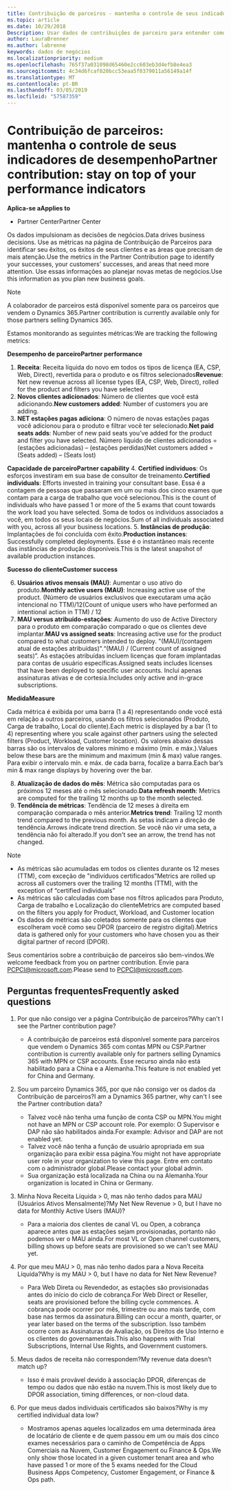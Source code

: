 ```yaml
---
title: Contribuição de parceiros - mantenha o controle de seus indicadores de desempenho | Partner Center
ms.topic: article
ms.date: 10/29/2018
Description: Usar dados de contribuições de parceiro para entender como sua empresa está crescendo e êxito
author: LauraBrenner
ms.author: labrenne
keywords: dados de negócios
ms.localizationpriority: medium
ms.openlocfilehash: 765f37a031098d65460e2cc603eb3d4efb8e4ea3
ms.sourcegitcommit: 4c34d6fcaf020bcc53eaa5f0379011a56149a14f
ms.translationtype: MT
ms.contentlocale: pt-BR
ms.lasthandoff: 03/05/2019
ms.locfileid: "57587359"
---
```

# <a name="partner-contribution-stay-on-top-of-your-performance-indicators"></a><span data-ttu-id="071a7-104">Contribuição de parceiros: mantenha o controle de seus indicadores de desempenho</span><span class="sxs-lookup"><span data-stu-id="071a7-104">Partner contribution: stay on top of your performance indicators</span></span>

<span data-ttu-id="071a7-105">**Aplica-se a**</span><span class="sxs-lookup"><span data-stu-id="071a7-105">**Applies to**</span></span>
- <span data-ttu-id="071a7-106">Partner Center</span><span class="sxs-lookup"><span data-stu-id="071a7-106">Partner Center</span></span>

<span data-ttu-id="071a7-107">Os dados impulsionam as decisões de negócios.</span><span class="sxs-lookup"><span data-stu-id="071a7-107">Data drives business decisions.</span></span> <span data-ttu-id="071a7-108">Use as métricas na página de Contribuição de Parceiros para identificar seu êxitos, os êxitos de seus clientes e as áreas que precisam de mais atenção.</span><span class="sxs-lookup"><span data-stu-id="071a7-108">Use the metrics in the Partner Contribution page to identify your successes, your customers’ successes, and areas that need more attention.</span></span> <span data-ttu-id="071a7-109">Use essas informações ao planejar novas metas de negócios.</span><span class="sxs-lookup"><span data-stu-id="071a7-109">Use this information as you plan new business goals.</span></span>

>[!NOTE]
><span data-ttu-id="071a7-110">A colaborador de parceiros está disponível somente para os parceiros que vendem o Dynamics 365.</span><span class="sxs-lookup"><span data-stu-id="071a7-110">Partner contribution is currently available only for those partners selling Dynamics 365.</span></span>

<span data-ttu-id="071a7-111">Estamos monitorando as seguintes métricas:</span><span class="sxs-lookup"><span data-stu-id="071a7-111">We are tracking the following metrics:</span></span>

<span data-ttu-id="071a7-112">**Desempenho de parceiro**</span><span class="sxs-lookup"><span data-stu-id="071a7-112">**Partner performance**</span></span>

1. <span data-ttu-id="071a7-113">**Receita**: Receita líquida do novo em todos os tipos de licença (EA, CSP, Web, Direct), revertida para o produto e os filtros selecionados</span><span class="sxs-lookup"><span data-stu-id="071a7-113">**Revenue**: Net new revenue across all license types (EA, CSP, Web, Direct), rolled for the product and filters you have selected</span></span>
2. <span data-ttu-id="071a7-114">**Novos clientes adicionados**: Número de clientes que você está adicionando.</span><span class="sxs-lookup"><span data-stu-id="071a7-114">**New customers added**: Number of customers you are adding.</span></span>
3. <span data-ttu-id="071a7-115">**NET estações pagas adiciona**: O número de novas estações pagas você adicionou para o produto e filtrar você ter selecionado.</span><span class="sxs-lookup"><span data-stu-id="071a7-115">**Net paid seats adds**: Number of new paid seats you’ve added for the product and filter you have selected.</span></span>  <span data-ttu-id="071a7-116">Número líquido de clientes adicionados = (estações adicionadas) – (estações perdidas)</span><span class="sxs-lookup"><span data-stu-id="071a7-116">Net customers added = (Seats added) – (Seats lost)</span></span> 

<span data-ttu-id="071a7-117">**Capacidade de parceiro**</span><span class="sxs-lookup"><span data-stu-id="071a7-117">**Partner capability**</span></span>
4. <span data-ttu-id="071a7-118">**Certified indivíduos**: Os esforços investiram em sua base de consultor de treinamento.</span><span class="sxs-lookup"><span data-stu-id="071a7-118">**Certified individuals**: Efforts invested in training your consultant base.</span></span> <span data-ttu-id="071a7-119">Essa é a contagem de pessoas que passaram em um ou mais dos cinco exames que contam para a carga de trabalho que você selecionou.</span><span class="sxs-lookup"><span data-stu-id="071a7-119">This is the count of individuals who have passed 1 or more of the 5 exams that count towards the work load you have selected.</span></span> <span data-ttu-id="071a7-120">Soma de todos os indivíduos associados a você, em todos os seus locais de negócios.</span><span class="sxs-lookup"><span data-stu-id="071a7-120">Sum of all individuals associated with you, across all your business locations.</span></span>
5. <span data-ttu-id="071a7-121">**Instâncias de produção**: Implantações de foi concluída com êxito.</span><span class="sxs-lookup"><span data-stu-id="071a7-121">**Production instances**: Successfully completed deployments.</span></span> <span data-ttu-id="071a7-122">Esse é o instantâneo mais recente das instâncias de produção disponíveis.</span><span class="sxs-lookup"><span data-stu-id="071a7-122">This is the latest snapshot of available production instances.</span></span>

<span data-ttu-id="071a7-123">**Sucesso do cliente**</span><span class="sxs-lookup"><span data-stu-id="071a7-123">**Customer success**</span></span>

6.  <span data-ttu-id="071a7-124">**Usuários ativos mensais (MAU)**: Aumentar o uso ativo do produto.</span><span class="sxs-lookup"><span data-stu-id="071a7-124">**Monthly active users (MAU)**: Increasing active use of the product.</span></span>
<span data-ttu-id="071a7-125">(Número de usuários exclusivos que executaram uma ação intencional no TTM)/12</span><span class="sxs-lookup"><span data-stu-id="071a7-125">(Count of unique users who have performed an intentional action in TTM) / 12</span></span>
7. <span data-ttu-id="071a7-126">**MAU versus atribuído-estações**: Aumento do uso de Active Directory para o produto em comparação comparado o que os clientes deve implantar.</span><span class="sxs-lookup"><span data-stu-id="071a7-126">**MAU vs assigned seats**: Increasing active use for the product compared to what customers intended to deploy.</span></span> <span data-ttu-id="071a7-127">"(MAU)/(contagem atual de estações atribuídas)".</span><span class="sxs-lookup"><span data-stu-id="071a7-127">“(MAU) / (Current count of assigned seats)”.</span></span> <span data-ttu-id="071a7-128">As estações atribuídas incluem licenças que foram implantadas para contas de usuário específicas.</span><span class="sxs-lookup"><span data-stu-id="071a7-128">Assigned seats includes licenses that have been deployed to specific user accounts.</span></span>  <span data-ttu-id="071a7-129">Inclui apenas assinaturas ativas e de cortesia.</span><span class="sxs-lookup"><span data-stu-id="071a7-129">Includes only active and in-grace subscriptions.</span></span> 


<span data-ttu-id="071a7-130">**Medida**</span><span class="sxs-lookup"><span data-stu-id="071a7-130">**Measure**</span></span>

<span data-ttu-id="071a7-131">Cada métrica é exibida por uma barra (1 a 4) representando onde você está em relação a outros parceiros, usando os filtros selecionados (Produto, Carga de trabalho, Local do cliente).</span><span class="sxs-lookup"><span data-stu-id="071a7-131">Each metric is displayed by a bar (1 to 4) representing where you scale against other partners using the selected filters (Product, Workload, Customer location).</span></span> <span data-ttu-id="071a7-132">Os valores abaixo dessas barras são os intervalos de valores mínimo e máximo (mín. e máx.).</span><span class="sxs-lookup"><span data-stu-id="071a7-132">Values below these bars are the minimum and maximum (min & max) value ranges.</span></span> <span data-ttu-id="071a7-133">Para exibir o intervalo mín. e máx. de cada barra, focalize a barra.</span><span class="sxs-lookup"><span data-stu-id="071a7-133">Each bar’s min & max range displays by hovering over the bar.</span></span>  

8. <span data-ttu-id="071a7-134">**Atualização de dados do mês**: Métrica são computadas para os próximos 12 meses até o mês selecionado.</span><span class="sxs-lookup"><span data-stu-id="071a7-134">**Data refresh month**: Metrics are computed for the trailing 12 months up to the month selected.</span></span>
9. <span data-ttu-id="071a7-135">**Tendência de métricas**: Tendência de 12 meses à direita em comparação comparada o mês anterior.</span><span class="sxs-lookup"><span data-stu-id="071a7-135">**Metrics trend**: Trailing 12 month trend compared to the previous month.</span></span> <span data-ttu-id="071a7-136">As setas indicam a direção de tendência.</span><span class="sxs-lookup"><span data-stu-id="071a7-136">Arrows indicate trend direction.</span></span> <span data-ttu-id="071a7-137">Se você não vir uma seta, a tendência não foi alterado.</span><span class="sxs-lookup"><span data-stu-id="071a7-137">If you don't see an arrow, the trend has not changed.</span></span>

>[!NOTE] 
>- <span data-ttu-id="071a7-138">As métricas são acumuladas em todos os clientes durante os 12 meses (TTM), com exceção de "indivíduos certificados"</span><span class="sxs-lookup"><span data-stu-id="071a7-138">Metrics are rolled up across all customers over the trailing 12 months (TTM), with the exception of “certified individuals”</span></span>        
>- <span data-ttu-id="071a7-139">As métricas são calculadas com base nos filtros aplicados para Produto, Carga de trabalho e Localização do cliente</span><span class="sxs-lookup"><span data-stu-id="071a7-139">Metrics are computed based on the filters you apply for Product, Workload, and Customer location</span></span>
>- <span data-ttu-id="071a7-140">Os dados de métricas são coletados somente para os clientes que escolheram você como seu DPOR (parceiro de registro digital).</span><span class="sxs-lookup"><span data-stu-id="071a7-140">Metrics data is gathered only for your customers who have chosen you as their digital partner of record (DPOR).</span></span> 

<span data-ttu-id="071a7-141">Seus comentários sobre a contribuição de parceiros são bem-vindos.</span><span class="sxs-lookup"><span data-stu-id="071a7-141">We welcome feedback from you on partner contribution.</span></span> <span data-ttu-id="071a7-142">Envie para PCPCI@microsoft.com.</span><span class="sxs-lookup"><span data-stu-id="071a7-142">Please send to PCPCI@microsoft.com.</span></span>  

## <a name="frequently-asked-questions"></a><span data-ttu-id="071a7-143">Perguntas frequentes</span><span class="sxs-lookup"><span data-stu-id="071a7-143">Frequently asked questions</span></span>

1. <span data-ttu-id="071a7-144">Por que não consigo ver a página Contribuição de parceiros?</span><span class="sxs-lookup"><span data-stu-id="071a7-144">Why can't I see the Partner contribution page?</span></span>
    - <span data-ttu-id="071a7-145">A contribuição de parceiros está disponível somente para parceiros que vendem o Dynamics 365 com contas MPN ou CSP.</span><span class="sxs-lookup"><span data-stu-id="071a7-145">Partner contribution is currently available only for partners selling Dynamics 365 with MPN or CSP accounts.</span></span> <span data-ttu-id="071a7-146">Esse recurso ainda não está habilitado para a China e a Alemanha.</span><span class="sxs-lookup"><span data-stu-id="071a7-146">This feature is not enabled yet for China and Germany.</span></span>
2. <span data-ttu-id="071a7-147">Sou um parceiro Dynamics 365, por que não consigo ver os dados da Contribuição de parceiros?</span><span class="sxs-lookup"><span data-stu-id="071a7-147">I am a Dynamics 365 partner, why can't I see the Partner contribution data?</span></span>
    - <span data-ttu-id="071a7-148">Talvez você não tenha uma função de conta CSP ou MPN.</span><span class="sxs-lookup"><span data-stu-id="071a7-148">You might not have an MPN or CSP account role.</span></span> <span data-ttu-id="071a7-149">Por exemplo: O Supervisor e DAP não são habilitados ainda.</span><span class="sxs-lookup"><span data-stu-id="071a7-149">For example: Advisor and DAP are not enabled yet.</span></span>  
    - <span data-ttu-id="071a7-150">Talvez você não tenha a função de usuário apropriada em sua organização para exibir essa página.</span><span class="sxs-lookup"><span data-stu-id="071a7-150">You might not have appropriate user role in your organization to view this page.</span></span> <span data-ttu-id="071a7-151">Entre em contato com o administrador global.</span><span class="sxs-lookup"><span data-stu-id="071a7-151">Please contact your global admin.</span></span>
    - <span data-ttu-id="071a7-152">Sua organização está localizada na China ou na Alemanha.</span><span class="sxs-lookup"><span data-stu-id="071a7-152">Your organization is located in China or Germany.</span></span>

3. <span data-ttu-id="071a7-153">Minha Nova Receita Líquida > 0, mas não tenho dados para MAU (Usuários Ativos Mensalmente)?</span><span class="sxs-lookup"><span data-stu-id="071a7-153">My Net New Revenue > 0, but I have no data for Monthly Active Users (MAU)?</span></span>
    - <span data-ttu-id="071a7-154">Para a maioria dos clientes de canal VL ou Open, a cobrança aparece antes que as estações sejam provisionadas, portanto não podemos ver o MAU ainda.</span><span class="sxs-lookup"><span data-stu-id="071a7-154">For most VL or Open channel customers, billing shows up before seats are provisioned so we can't see MAU yet.</span></span>

4. <span data-ttu-id="071a7-155">Por que meu MAU > 0, mas não tenho dados para a Nova Receita Líquida?</span><span class="sxs-lookup"><span data-stu-id="071a7-155">Why is my MAU > 0, but I have no data for Net New Revenue?</span></span>
   - <span data-ttu-id="071a7-156">Para Web Direta ou Revendedor, as estações são provisionadas antes do início do ciclo de cobrança.</span><span class="sxs-lookup"><span data-stu-id="071a7-156">For Web Direct or Reseller, seats are provisioned before the billing cycle commences.</span></span> <span data-ttu-id="071a7-157">A cobrança pode ocorrer por mês, trimestre ou ano mais tarde, com base nas termos da assinatura.</span><span class="sxs-lookup"><span data-stu-id="071a7-157">Billing can occur a month, quarter, or year later based on the terms of the subscription.</span></span> <span data-ttu-id="071a7-158">Isso também ocorre com as Assinaturas de Avaliação, os Direitos de Uso Interno e os clientes do governamentais.</span><span class="sxs-lookup"><span data-stu-id="071a7-158">This also happens with Trial Subscriptions, Internal Use Rights, and Government customers.</span></span>
5. <span data-ttu-id="071a7-159">Meus dados de receita não correspondem?</span><span class="sxs-lookup"><span data-stu-id="071a7-159">My revenue data doesn’t match up?</span></span>
   - <span data-ttu-id="071a7-160">Isso é mais provável devido à associação DPOR, diferenças de tempo ou dados que não estão na nuvem.</span><span class="sxs-lookup"><span data-stu-id="071a7-160">This is most likely due to DPOR association, timing differences, or non-cloud data.</span></span>
6. <span data-ttu-id="071a7-161">Por que meus dados individuais certificados são baixos?</span><span class="sxs-lookup"><span data-stu-id="071a7-161">Why is my certified individual data low?</span></span>
   - <span data-ttu-id="071a7-162">Mostramos apenas aqueles localizados em uma determinada área de locatário de cliente e de quem passou em um ou mais dos cinco exames necessários para o caminho de Competência de Apps Comerciais na Nuvem, Customer Engagement ou Finance & Ops.</span><span class="sxs-lookup"><span data-stu-id="071a7-162">We only show those located in a given customer tenant area and who have passed 1 or more of the 5 exams needed for the Cloud Business Apps Competency, Customer Engagement, or Finance & Ops path.</span></span>   
